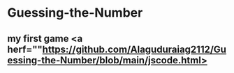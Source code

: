 # Guessing-the-Number
## my first game <a herf=""https://github.com/Alaguduraiag2112/Guessing-the-Number/blob/main/jscode.html></a>
